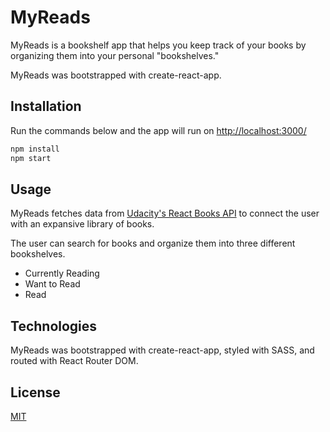 # MyReads

MyReads is a bookshelf app that helps you keep track of your books by organizing them into your personal "bookshelves." 

MyReads was bootstrapped with create-react-app.

## Installation

Run the commands below and the app will run on [http://localhost:3000/](http://localhost:3000/)

```bash
npm install
npm start
```
## Usage

MyReads fetches data from [Udacity's React Books API](https://reactnd-books-api.udacity.com/) to connect the user with an expansive library of books. 

The user can search for books and organize them into three different bookshelves.
 
* Currently Reading
* Want to Read
* Read

## Technologies

MyReads was bootstrapped with create-react-app, styled with SASS, and routed with React Router DOM. 

## License
[MIT](https://choosealicense.com/licenses/mit/)